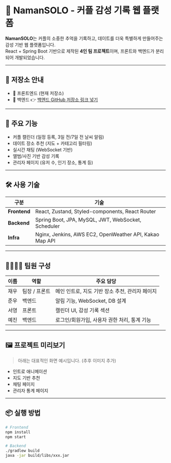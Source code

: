 # 💑 NamanSOLO - 커플 감성 기록 웹 플랫폼

**NamanSOLO**는 커플의 소중한 추억을 기록하고, 데이트를 더욱 특별하게 만들어주는 감성 기반 웹 플랫폼입니다.  
React + Spring Boot 기반으로 제작된 **4인 팀 프로젝트**이며, 프론트와 백엔드가 분리되어 개발되었습니다.

---

## 📁 저장소 안내

- 🔸 프론트엔드 (현재 저장소)
- 🔹 백엔드 👉 [백엔드 GitHub 저장소 링크 넣기](https://github.com/팀원ID/백엔드저장소)

---

## 🚀 주요 기능

- 커플 캘린더 (일정 등록, 3일 전/7일 전 날씨 알림)
- 데이트 장소 추천 (지도 + 카테고리 필터링)
- 실시간 채팅 (WebSocket 기반)
- 앨범/사진 기반 감성 기록
- 관리자 페이지 (유저 수, 인기 장소, 통계 등)

---

## 🛠 사용 기술

| 구분 | 기술 |
|------|------|
| **Frontend** | React, Zustand, Styled-components, React Router |
| **Backend** | Spring Boot, JPA, MySQL, JWT, WebSocket, Scheduler |
| **Infra** | Nginx, Jenkins, AWS EC2, OpenWeather API, Kakao Map API |

---

## 👨‍👩‍👧‍👦 팀원 구성

| 이름 | 역할 | 주요 담당 |
|------|------|-----------|
| 재우 | 팀장 / 프론트 | 메인 인트로, 지도 기반 장소 추천, 관리자 페이지 |
| 준우 | 백엔드 | 알림 기능, WebSocket, DB 설계 |
| 서영 | 프론트 | 캘린더 UI, 감성 기록 섹션 |
| 예진 | 백엔드 | 로그인/회원가입, 사용자 권한 처리, 통계 기능 |

---

## 🖼️ 프로젝트 미리보기

> 아래는 대표적인 화면 예시입니다. (추후 이미지 추가)

- 인트로 애니메이션
- 지도 기반 추천
- 채팅 페이지
- 관리자 통계 페이지

---

## 📦 실행 방법

```bash
# Frontend
npm install
npm start

# Backend
./gradlew build
java -jar build/libs/xxx.jar

 
